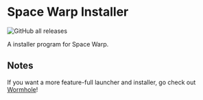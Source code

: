 # Space Warp Installer

![GitHub all releases](https://img.shields.io/github/downloads/SpaceWarpDev/Space-Warp-Installer/total?style=flat-square)

A installer program for Space Warp.

## Notes

If you want a more feature-full launcher and installer, go check out [Wormhole](https://github.com/RedstoneWizard08/Wormhole)!
